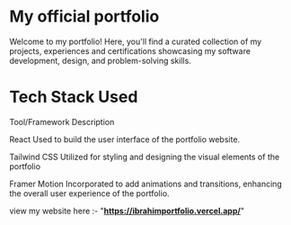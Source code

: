 # My official portfolio 
Welcome to my portfolio! Here, you'll find a curated collection of my projects, experiences and certifications showcasing my software development, design, and problem-solving skills. 

# Tech Stack Used 
Tool/Framework	    Description

React	           Used to build the user interface of the portfolio website.

Tailwind CSS	   Utilized for styling and designing the visual elements of the portfolio

Framer Motion	   Incorporated to add animations and transitions, enhancing the overall user experience of the portfolio.



view my website here :- "**https://ibrahimportfolio.vercel.app/**"

